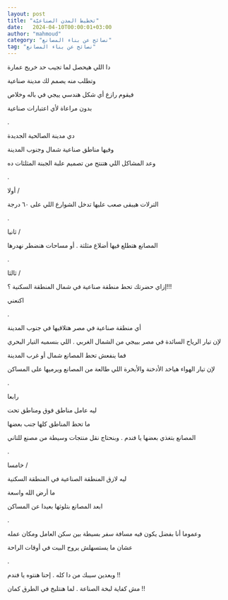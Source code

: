 ```yaml
---
layout: post
title: "تخطيط المدن الصناعيّة"
date:   2024-04-10T00:00:01+03:00
author: "mahmoud"
category: "نصائح عن بناء المصانع"
tag: "نصائح عن بناء المصانع"
---
```



دا اللي هيحصل لما تجيب حد خريج عمارة

وتطلب منه يصمم لك مدينة صناعية

فيقوم رازع أي شكل هندسي ييجي في باله وخلاص

بدون مراعاة لأي اعتبارات صناعية

.

دي مدينة الصالحية الجديدة

وفيها مناطق صناعية شمال وجنوب المدينة

وعد المشاكل اللي هتنتج من تصميم علبة الجبنة المثلثات
ده

.

أولا /

الترلات هيبقى صعب عليها تدخل الشوارع اللي على ٦٠
درجة

.

ثانيا /

المصانع هتطلع فيها أضلاع مثلثة . أو مساحات هنضطر
نهدرها

.

ثالثا /

إزاي حضرتك تحط منطقة صناعية في شمال المنطقة السكنية
؟!!!

اكنعني

.

أي منطقة صناعية في مصر هتلاقيها في جنوب المدينة

لإن تيار الرياح السائدة في مصر بييجي من الشمال الغربي .
اللي بنسميه التيار البحري

فما ينفعش تحط المصانع شمال أو غرب المدينة

لإن تيار الهواء هياخد الأدخنة والأبخرة اللي طالعة من
المصانع ويرميها على المساكن

.

رابعا

ليه عامل مناطق فوق ومناطق تحت

ما تحط المناطق كلها جنب بعضها

المصانع بتغذي بعضها يا فندم . وبنحتاج نقل منتجات وسيطة
من مصنع للتاني

.

خامسا /

ليه لازق المنطقة الصناعية في المنطقة السكنية

ما أرض الله واسعة

ابعد المصانع بتلوثها بعيدا عن المساكن

.

وعموما أنا بفضل يكون فيه مسافة سفر بسيطة بين سكن العامل
ومكان عمله

عشان ما يستسهلش يروح البيت في أوقات الراحة

.

وبعدين سيبك من دا كله . إحنا هنتوه يا فندم !!

مش كفاية لبخة الصناعة . لما هنتلبخ في الطرق كمان
!!
